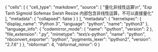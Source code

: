 {
 "cells": [
  {
   "cell_type": "markdown",
   "source": [
    "量化非线性运算\n",
    "Exp Tanh Sigmoid Sofemax Swish Resize 内部包含非线性运算，不可以直接量化"
   ],
   "metadata": {
    "collapsed": false
   }
  }
 ],
 "metadata": {
  "kernelspec": {
   "display_name": "Python 3",
   "language": "python",
   "name": "python3"
  },
  "language_info": {
   "codemirror_mode": {
    "name": "ipython",
    "version": 2
   },
   "file_extension": ".py",
   "mimetype": "text/x-python",
   "name": "python",
   "nbconvert_exporter": "python",
   "pygments_lexer": "ipython2",
   "version": "2.7.6"
  }
 },
 "nbformat": 4,
 "nbformat_minor": 0
}
